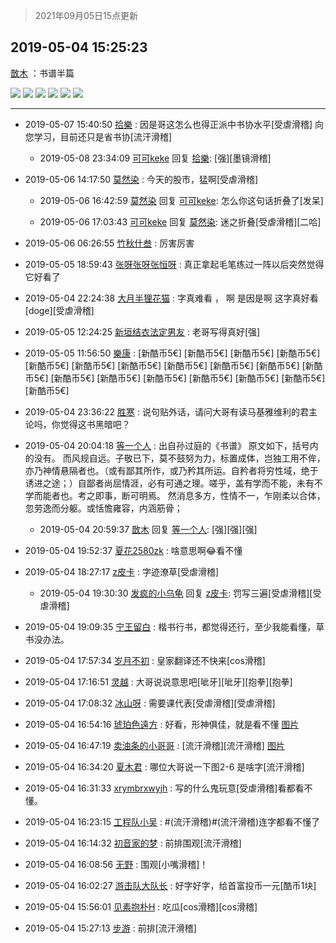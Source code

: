 > 2021年09月05日15点更新
<link rel="stylesheet" href="https://cdn.jsdelivr.net/gh/taotie6/sampleJSON@main/css/photo_show.css">


 ## 2019-05-04 15:25:23 

 [㪚木](https://www.coolapk.com/feed/11562836?shareKey=ZDljODYxMWQzYTdhNjEzMTc0YjM~) ：书谱半篇 

<div class="album">
<img class="img-item" src="http://image.coolapk.com/feed/2019/0504/15/1081091_4706_3698@3528x2350.jpg" />
<img class="img-item" src="http://image.coolapk.com/feed/2019/0504/15/1081091_4709_4552@2805x2801.jpg" />
<img class="img-item" src="http://image.coolapk.com/feed/2019/0504/15/1081091_4712_2373@2881x2878.jpg" />
<img class="img-item" src="http://image.coolapk.com/feed/2019/0504/15/1081091_4715_2108@2879x2879.jpg" />
<img class="img-item" src="http://image.coolapk.com/feed/2019/0504/15/1081091_4718_1684@2879x2879.jpg" />
<img class="img-item" src="http://image.coolapk.com/feed/2019/0504/15/1081091_4721_0734@2881x2878.jpg" />
</div>

 ------- 

- 2019-05-07 15:40:50 [拾樂](uid=1089732) : 因是哥这怎么也得正派中书协水平[受虐滑稽]
向您学习，目前还只是省书协[流汗滑稽] 

    - 2019-05-08 23:34:09 [可可keke](uid=2190423) 回复 [拾樂](uid=1089732): [强][墨镜滑稽] 

- 2019-05-06 14:17:50 [莫然染](uid=704691) : 今天的股市，猛啊[受虐滑稽] 

    - 2019-05-06 16:42:59 [莫然染](uid=704691) 回复 [可可keke](uid=2190423): 怎么你这句话折叠了[发呆] 

    - 2019-05-06 17:03:43 [可可keke](uid=2190423) 回复 [莫然染](uid=704691): 迷之折叠[受虐滑稽][二哈] 

- 2019-05-06 06:26:55 [竹秋什叁](uid=2319428) : 厉害厉害 

- 2019-05-05 18:59:43 [张呀张呀张恒呀](uid=649790) : 真正拿起毛笔练过一阵以后突然觉得它好看了 

- 2019-05-04 22:24:38 [大月半狸花猫](uid=1057754) : 字真难看 ，
啊  是因是啊 
这字真好看[doge][受虐滑稽] 

- 2019-05-05 12:24:25 [新垣结衣法定男友](uid=1178500) : 老哥写得真好[强] 

- 2019-05-05 11:56:50 [樂康](uid=2216454) : [新酷币5€]
[新酷币5€]
[新酷币5€]
[新酷币5€]
[新酷币5€]
[新酷币5€]
[新酷币5€]
[新酷币5€]
[新酷币5€]
[新酷币5€]
[新酷币5€]
[新酷币5€]
[新酷币5€]
[新酷币5€]
[新酷币5€]
[新酷币5€]
[新酷币5€]<!--break-->
[新酷币5€] 

- 2019-05-04 23:36:22 [胜寒](uid=621479) : 说句贴外话，请问大哥有读马基雅维利的君主论吗，你觉得这书黑暗吧？ 

- 2019-05-04 20:04:18 [等一个人](uid=596176) : 出自孙过庭的《书谱》
原文如下，括号内的没有。
而风规自远。子敬已下，莫不鼓努为力，标置成体，岂独工用不侔，亦乃神情悬隔者也。（或有鄙其所作，或乃矜其所运。自矜者将穷性域，绝于诱进之途；）自鄙者尚屈情涯，必有可通之理。嗟乎，盖有学而不能，未有不学而能者也。考之即事，断可明焉。<!--break-->
然消息多方，性情不一，乍刚柔以合体，忽劳逸而分躯。或恬憺雍容，内涵筋骨； 

    - 2019-05-04 20:59:37 [㪚木](uid=1081091) 回复 [等一个人](uid=596176): [强][强][强] 

- 2019-05-04 19:52:37 [夏花2580zk](uid=858641) : 啥意思啊😂看不懂 

- 2019-05-04 18:27:17 [z皮卡](uid=1896403) : 字迹潦草[受虐滑稽] 

    - 2019-05-04 19:30:30 [发疯的小乌龟](uid=2311133) 回复 [z皮卡](uid=1896403): 罚写三遍[受虐滑稽][受虐滑稽] 

- 2019-05-04 19:09:35 [宁王留白](uid=1128987) : 楷书行书，都觉得还行，至少我能看懂，草书没办法。 

- 2019-05-04 17:57:34 [岁月不初](uid=786740) : 皇家翻译还不快来[cos滑稽] 

- 2019-05-04 17:16:51 [灵越](uid=1324630) : 大哥说说意思吧[呲牙][呲牙][抱拳][抱拳] 

- 2019-05-04 17:08:32 [冰山呀](uid=1245744) : 需要课代表[受虐滑稽][受虐滑稽] 

- 2019-05-04 16:54:16 [琥珀色遠方](uid=867499) : 好看，形神俱佳，就是看不懂 [图片](http://image.coolapk.com/feed/2019/0504/16/867499_d29bb75d_0055_4214@120x104.jpg)

- 2019-05-04 16:47:19 [卖油条的小哥哥](uid=1158915) : [流汗滑稽][流汗滑稽] [图片](http://image.coolapk.com/feed/2019/0504/16/1158915_9637_3293@240x240.jpg)

- 2019-05-04 16:34:20 [夏木君](uid=1931646) : 哪位大哥说一下图2-6 是啥字[流汗滑稽] 

- 2019-05-04 16:31:33 [xrymbrxwyjh](uid=1710564) : 写的什么鬼玩意[受虐滑稽]看都看不懂。 

- 2019-05-04 16:23:15 [工程队小吴](uid=970294) : #(流汗滑稽)#(流汗滑稽)连字都看不懂了 

- 2019-05-04 16:14:32 [初音家的梦](uid=1659528) : 前排围观[流汗滑稽] 

- 2019-05-04 16:08:56 [无野](uid=1238696) : 围观[小嘴滑稽]！ 

- 2019-05-04 16:02:27 [游击队大队长](uid=2297321) : 好字好字，给首富投币一元[酷币1块] 

- 2019-05-04 15:56:01 [见素抱朴H](uid=1014158) : 吃瓜[cos滑稽][cos滑稽] 

- 2019-05-04 15:27:13 [步游](uid=899187) : 前排[流汗滑稽] 

